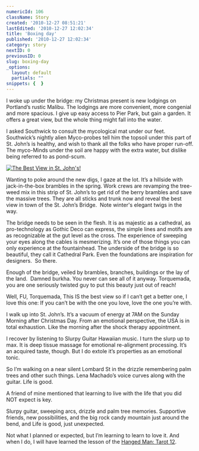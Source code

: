 ```yaml
---
numericId: 106
className: Story
created: '2010-12-27 08:51:21'
lastEdited: '2010-12-27 12:02:34'
title: 'Boxing day'
published: '2010-12-27 12:02:34'
category: story
nextID: 0
previousID: 0
slug: boxing-day
_options:
  layout: default
  partials: ""
snippets: {  }
---
```

I woke up under the bridge: my Christmas present is new lodgings on Portland&rsquo;s rustic Malibu. The lodgings are more convenient, more congenial and more spacious. I give up easy access to Pier Park, but gain a garden. It offers a great view, but the whole thing might fall into the water.

I asked Southwick to consult the mycological mat under our feet. Southwick&rsquo;s nightly alien Myco-probes tell him the topsoil under this part of St. John&rsquo;s is healthy, and wish to thank all the folks who have proper run-off. The myco-Minds under the soil are happy with the extra water, but dislike being referred to as pond-scum.

[![The Best View in St. John's!](http://StJohnsJim.com/assets/images/bestview.jpg)](http://StJohnsJim.com/assets/images/bestview.png)

Wanting to poke around the new digs, I gaze at the lot. It&rsquo;s a hillside with jack-in-the-box brambles in the spring. Work crews are revamping the tree-weed mix in this strip of St. John&rsquo;s to get rid of the berry brambles and save the massive trees. They are all sticks and trunk now and reveal the best view in town of the St. John&rsquo;s Bridge. &nbsp;Note winter's elegant twigs in the way.

The bridge needs to be seen in the flesh. It is as majestic as a cathedral, as pro-technology as Gothic Deco can express, the simple lines and motifs are as recognizable at the gut level as the cross. The experience of sweeping your eyes along the cables is mesmerizing. It&rsquo;s one of those things you can only experience at the fountainhead. The underside of the bridge is so beautiful, they call it Cathedral Park. Even the foundations are inspiration for designers. &nbsp;So there.

Enough of the bridge, veiled by brambles, branches, buildings or the lay of the land. &nbsp;Damned burkha. You never can see all of it anyway. Torquemada, you are one seriously twisted guy to put this beauty just out of reach!

Well, FU, Torquemada, This IS the best view so if I can&rsquo;t get a better one, I love this one: If you can&rsquo;t be with the one you love, love the one you&rsquo;re with.

I walk up into St. John&rsquo;s. It&rsquo;s a vacuum of energy at 7AM on the Sunday Morning after Christmas Day. From an emotional perspective, the USA is in total exhaustion. Like the morning after the shock therapy appointment.

I recover by listening to Slurpy Guitar Hawaiian music. I turn the slurp up to max. It is deep tissue massage for emotional re-alignment processing. It&rsquo;s an acquired taste, though. But I do extole it&rsquo;s properties as an emotional tonic.

So I&rsquo;m walking on a near silent Lombard St in the drizzle remembering palm trees and other such things. Lena Machado&rsquo;s voice curves along with the guitar. Life is good.

A friend of mine mentioned that learning to live with the life that you did NOT expect is key.

Slurpy guitar, sweeping arcs, drizzle and palm tree memories. Supportive friends, new possibilities, and the big rock candy mountain just around the bend, and Life is good, just unexpected.

Not what I planned or expected, but I&rsquo;m learning to learn to love it. And when I do, I will have learned the lesson of the [Hanged Man: Tarot 12][0].  
&nbsp;

[0]: http://blissblvd.com/the-tarot/the-hanged-man-major-arcana-xii/